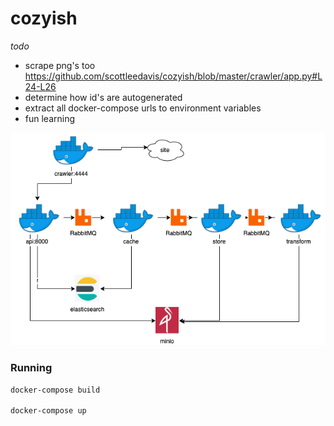 # cozyish

_todo_
* scrape png's too https://github.com/scottleedavis/cozyish/blob/master/crawler/app.py#L24-L26
* determine how id's are autogenerated
* extract all docker-compose urls to environment variables
* fun learning

![](cozyish.png)


### Running
```bash
docker-compose build

docker-compose up
```
